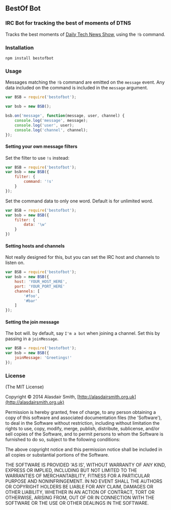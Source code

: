 ## BestOf Bot

### IRC Bot for tracking the best of moments of DTNS

Tracks the best moments of [Daily Tech News Show](http://dailytechnewsshow.com), using the `!b` command.


### Installation

`npm install bestofbot`

### Usage

Messages matching the `!b` command are emitted on the `message` event. Any data included on the command is included in the `message` argument.

```js
var BSB = require('bestofbot');

var bsb = new BSB();

bsb.on('message', function(message, user, channel) {
    console.log('message', message);
    console.log('user', user);
    console.log('channel', channel);
});
```

#### Setting your own message filters

Set the filter to use `!s` instead:

```js
var BSB = require('bestofbot');
var bsb = new BSB({
    filter: {
        command: '!s'
    }
});
```

Set the command data to only one word. Default is for unlimited word.

```js
var BSB = require('bestofbot');
var bsb = new BSB({
    filter: {
        data: '\w'
    }
})
```

#### Setting hosts and channels

Not really designed for this, but you can set the IRC host and channels to listen on.

```js
var BSB = require('bestofbot');
var bsb = new BSB({
    host: 'YOUR_HOST_HERE',
    port: 'YOUR_PORT_HERE'
    channels: [
        '#foo',
        '#bar'
    ]
});
```

#### Setting the join message

The bot will. by default, say `I'm a bot` when joining a channel. Set this by passing in a `joinMessage`.

```js
var BSB = require('bestofbot');
var bsb = new BSB({
    joinMessage: 'Greetings!'
});
```

### License

(The MIT License)

Copyright &copy; 2014 Alasdair Smith, [http://alasdairsmith.org.uk](http://alasdairsmith.org.uk)

Permission is hereby granted, free of charge, to any person obtaining a copy of this software and associated documentation files (the 'Software'), to deal in the Software without restriction, including without limitation the rights to use, copy, modify, merge, publish, distribute, sublicense, and/or sell copies of the Software, and to permit persons to whom the Software is furnished to do so, subject to the following conditions:

The above copyright notice and this permission notice shall be included in all copies or substantial portions of the Software.

THE SOFTWARE IS PROVIDED 'AS IS', WITHOUT WARRANTY OF ANY KIND, EXPRESS OR IMPLIED, INCLUDING BUT NOT LIMITED TO THE WARRANTIES OF MERCHANTABILITY, FITNESS FOR A PARTICULAR PURPOSE AND NONINFRINGEMENT. IN NO EVENT SHALL THE AUTHORS OR COPYRIGHT HOLDERS BE LIABLE FOR ANY CLAIM, DAMAGES OR OTHER LIABILITY, WHETHER IN AN ACTION OF CONTRACT, TORT OR OTHERWISE, ARISING FROM, OUT OF OR IN CONNECTION WITH THE SOFTWARE OR THE USE OR OTHER DEALINGS IN THE SOFTWARE.